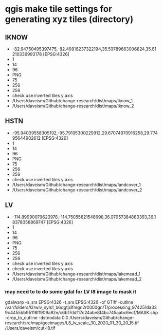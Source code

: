 # qgis make tile settings for generating xyz tiles (directory)

## IKNOW
* -82.64750495397475,-82.49816237322194,35.50789663006824,35.61210336993178 [EPSG:4326]
* 1
* 14
* 96
* PNG
* 75
* 256
* 256
* check use inverted tiles y axis
* /Users/daveism/Github/change-research/dist/maps/iknow_1
* /Users/daveism/Github/change-research/dist/maps/iknow_2

## HSTN
* -95.94039558305192,-95.79105300229912,29.67074970916258,29.77495644902612 [EPSG:4326]
* 1
* 14
* 96
* PNG
* 75
* 256
* 256
* check use inverted tiles y axis
* /Users/daveism/Github/change-research/dist/maps/landcover_1
* /Users/daveism/Github/change-research/dist/maps/landcover_2

## LV
* -114.89990079623978,-114.75055821548698,36.07957384883393,36.18378058869747 [EPSG:4326]
* 1
* 14
* 96
* PNG
* 75
* 256
* 256
* check use inverted tiles y axis
* check use inverted tiles y axis
* /Users/daveism/Github/change-research/dist/maps/lakemead_1
* /Users/daveism/Github/change-research/dist/maps/lakemead_2

### may need to to do some gdal for LV l8 image to mask it
gdalwarp -s_srs EPSG:4326 -t_srs EPSG:4326 -of GTiff -cutline /var/folders/l2/wlv_nyls1_b6qgtjxlfmgn2r0000gn/T/processing_974251da339c4455bb95118ff909a92e/c6bf7ddf17c24abe8f4bc745aabc6ec1/MASK.shp -crop_to_cutline -dstnodata 0.0 /Users/daveism/Github/change-research/src/map/geeimages/L8_lv_scale_30_2020_01_30_20_15.tif /Users/daveism/cut-l8.tif
